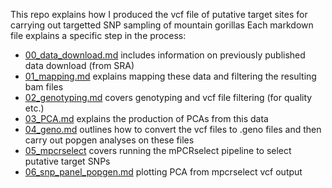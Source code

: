 This repo explains how I produced the vcf file of putative target sites for carrying out targetted SNP sampling of mountain gorillas
Each markdown file explains a specific step in the process:
- [00_data_download.md](https://github.com/sudmantlab/rishi/blob/main/gorilla_census/marker_design/00_data_download.md) includes information on previously published data download (from SRA)
- [01_mapping.md](https://github.com/sudmantlab/rishi/blob/main/gorilla_census/marker_design/01_mapping.md) explains mapping these data and filtering the resulting bam files
- [02_genotyping.md](https://github.com/sudmantlab/rishi/blob/main/gorilla_census/marker_design/02_genotyping.md) covers genotyping and vcf file filtering (for quality etc.)
- [03_PCA.md](https://github.com/sudmantlab/rishi/blob/main/gorilla_census/marker_design/03_PCA.md) explains the production of PCAs from this data
- [04_geno.md](https://github.com/sudmantlab/rishi/blob/main/gorilla_census/marker_design/04_geno.md) outlines how to convert the vcf files to .geno files and then carry out popgen analyses on these files
- [05_mpcrselect](https://github.com/sudmantlab/rishi/blob/main/gorilla_census/marker_design/05_mpcrselect.md) covers running the mPCRselect pipeline to select putative target SNPs
- [06_snp_panel_popgen.md](https://github.com/sudmantlab/rishi/blob/main/gorilla_census/marker_design/06_snp_panel_popgen.md) plotting PCA from mpcrselect vcf output

